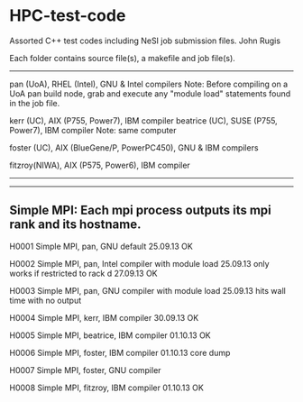 HPC-test-code
=============

Assorted C++ test codes including NeSI job submission files.
John Rugis

Each folder contains source file(s), a makefile and job file(s).

**************************************************************************
pan (UoA), RHEL (Intel), GNU & Intel compilers
    Note: Before compiling on a UoA pan build node, grab and execute any 
          "module load" statements found in the job file.

kerr (UC), AIX (P755, Power7), IBM compiler
beatrice (UC), SUSE (P755, Power7), IBM compiler
    Note: same computer

foster (UC), AIX (BlueGene/P, PowerPC450), GNU & IBM compilers

fitzroy(NIWA), AIX (P575, Power6), IBM compiler


**************************************************************************
**************************************************************************
Simple MPI: Each mpi process outputs its mpi rank and its hostname. 
----------------
H0001 Simple MPI, pan, GNU default
    25.09.13 OK
    
H0002 Simple MPI, pan, Intel compiler with module load
    25.09.13 only works if restricted to rack d
    27.09.13 OK
    
H0003 Simple MPI, pan, GNU compiler with module load
    25.09.13 hits wall time with no output

H0004 Simple MPI, kerr, IBM compiler
    30.09.13 OK

H0005 Simple MPI, beatrice, IBM compiler
    01.10.13 OK

H0006 Simple MPI, foster, IBM compiler
    01.10.13 core dump

H0007 Simple MPI, foster, GNU compiler

H0008 Simple MPI, fitzroy, IBM compiler
    01.10.13 OK

